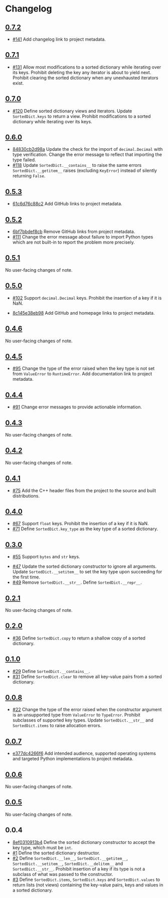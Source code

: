 # Changelog

## [0.7.2](https://github.com/tfpf/pysorteddict/compare/v0.7.1...v0.7.2)

<ul class="change-fix">
  <li><a href="https://github.com/tfpf/pysorteddict/pull/141">#141</a> Add changelog link to project metadata.</li>
</ul>

## [0.7.1](https://github.com/tfpf/pysorteddict/compare/v0.7.0...v0.7.1)

<ul class="change-fix">
  <li><a href="https://github.com/tfpf/pysorteddict/pull/131">#131</a> Allow most modifications to a sorted dictionary
  while iterating over its keys. Prohibit deleting the key any iterator is about to yield next. Prohibit clearing the
  sorted dictionary when any unexhausted iterators exist.</li>
</ul>

## [0.7.0](https://github.com/tfpf/pysorteddict/compare/v0.6.0...v0.7.0)

<ul class="change-new">
  <li><a href="https://github.com/tfpf/pysorteddict/pull/120">#120</a> Define sorted dictionary views and iterators.
  Update <code>SortedDict.keys</code> to return a view. Prohibit modifications to a sorted dictionary while iterating
  over its keys.</li>
</ul>

## [0.6.0](https://github.com/tfpf/pysorteddict/compare/v0.5.3...v0.6.0)

<ul class="change-break">
  <li><a href="https://github.com/tfpf/pysorteddict/commit/84830cb2d98afa28a1be188f42da5938080a5435">84830cb2d98a</a>
  Update the check for the import of <code>decimal.Decimal</code> with type verification. Change the error message to
  reflect that importing the type failed.</li>
  <li><a href="https://github.com/tfpf/pysorteddict/pull/118">#118</a> Update <code>SortedDict.__contains__</code> to
  raise the same errors <code>SortedDict.__getitem__</code> raises (excluding <code>KeyError</code>) instead of
  silently returning <code>False</code>.</li>
</ul>

## [0.5.3](https://github.com/tfpf/pysorteddict/compare/v0.5.2...v0.5.3)

<ul class="change-fix">
  <li><a href="https://github.com/tfpf/pysorteddict/commit/61c6d76c88c2849bed2c092afe2aeb7349bd33bf">61c6d76c88c2</a>
  Add GitHub links to project metadata.</li>
</ul>

## [0.5.2](https://github.com/tfpf/pysorteddict/compare/v0.5.1...v0.5.2)

<ul class="change-fix">
  <li><a href="https://github.com/tfpf/pysorteddict/commit/6bf7bbdef8cbc83d64d57e2eb50b2c3a5146a63b">6bf7bbdef8cb</a>
  Remove GitHub links from project metadata.</li>
  <li><a href="https://github.com/tfpf/pysorteddict/pull/111">#111</a> Change the error message about failure to import
  Python types which are not built-in to report the problem more precisely.</li>
</ul>

## [0.5.1](https://github.com/tfpf/pysorteddict/compare/v0.5.0...v0.5.1)

No user-facing changes of note.

## [0.5.0](https://github.com/tfpf/pysorteddict/compare/v0.4.6...v0.5.0)

<ul class="change-new">
  <li><a href="https://github.com/tfpf/pysorteddict/pull/102">#102</a> Support <code>decimal.Decimal</code> keys.
  Prohibit the insertion of a key if it is NaN.</li>
</ul>

<ul class="change-fix">
  <li><a href="https://github.com/tfpf/pysorteddict/commit/8c145e38eb98d623a640521ec996d49cc1af90fd">8c145e38eb98</a>
  Add GitHub and homepage links to project metadata.</li>
</ul>

## [0.4.6](https://github.com/tfpf/pysorteddict/compare/v0.4.5...v0.4.6)

No user-facing changes of note.

## [0.4.5](https://github.com/tfpf/pysorteddict/compare/v0.4.4...v0.4.5)

<ul class="change-fix">
  <li><a href="https://github.com/tfpf/pysorteddict/pull/95">#95</a> Change the type of the error raised when the key
  type is not set from <code>ValueError</code> to <code>RuntimeError</code>. Add documentation link to project
  metadata.</li>
</ul>

## [0.4.4](https://github.com/tfpf/pysorteddict/compare/v0.4.3...v0.4.4)

<ul class="change-fix">
  <li><a href="https://github.com/tfpf/pysorteddict/pull/91">#91</a> Change error messages to provide actionable
  information.</li>
</ul>

## [0.4.3](https://github.com/tfpf/pysorteddict/compare/v0.4.2...v0.4.3)

No user-facing changes of note.

## [0.4.2](https://github.com/tfpf/pysorteddict/compare/v0.4.1...v0.4.2)

No user-facing changes of note.

## [0.4.1](https://github.com/tfpf/pysorteddict/compare/v0.4.0...v0.4.1)

<ul class="change-fix">
  <li><a href="https://github.com/tfpf/pysorteddict/pull/75">#75</a> Add the C++ header files from the project to the
  source and built distributions.</li>
</ul>

## [0.4.0](https://github.com/tfpf/pysorteddict/compare/v0.3.0...v0.4.0)

<ul class="change-new">
  <li><a href="https://github.com/tfpf/pysorteddict/pull/67">#67</a> Support <code>float</code> keys. Prohibit the
  insertion of a key if it is NaN.</li>
  <li><a href="https://github.com/tfpf/pysorteddict/pull/71">#71</a> Define <code>SortedDict.key_type</code> as the key
  type of a sorted dictionary.</li>
</ul>

## [0.3.0](https://github.com/tfpf/pysorteddict/compare/v0.2.1...v0.3.0)

<ul class="change-new">
  <li><a href="https://github.com/tfpf/pysorteddict/pull/55">#55</a> Support <code>bytes</code> and <code>str</code>
  keys.
</ul>

<ul class="change-break">
  <li><a href="https://github.com/tfpf/pysorteddict/pull/47">#47</a> Update the sorted dictionary constructor to ignore
  all arguments. Update <code>SortedDict.__setitem__</code> to set the key type upon succeeding for the first
  time.</li>
  <li><a href="https://github.com/tfpf/pysorteddict/pull/49">#49</a> Remove <code>SortedDict.__str__</code>. Define
  <code>SortedDict.__repr__</code>.</li>
</ul>

## [0.2.1](https://github.com/tfpf/pysorteddict/compare/v0.2.0...v0.2.1)

No user-facing changes of note.

## [0.2.0](https://github.com/tfpf/pysorteddict/compare/v0.1.0...v0.2.0)

<ul class="change-new">
  <li><a href="https://github.com/tfpf/pysorteddict/pull/36">#36</a> Define <code>SortedDict.copy</code> to return a
  shallow copy of a sorted dictionary.</li>
</ul>

## [0.1.0](https://github.com/tfpf/pysorteddict/compare/v0.0.8...v0.1.0)

<ul class="change-new">
  <li><a href="https://github.com/tfpf/pysorteddict/pull/29">#29</a> Define <code>SortedDict.__contains__</code>.</li>
  <li><a href="https://github.com/tfpf/pysorteddict/pull/31">#31</a> Define <code>SortedDict.clear</code> to remove all
  key-value pairs from a sorted dictionary.</li>
</ul>

## [0.0.8](https://github.com/tfpf/pysorteddict/compare/v0.0.7...v0.0.8)

<ul class="change-fix">
  <li><a href="https://github.com/tfpf/pysorteddict/pull/22">#22</a> Change the type of the error raised when the
  constructor argument is an unsupported type from <code>ValueError</code> to <code>TypeError</code>. Prohibit
  subclasses of supported key types. Update <code>SortedDict.__str__</code> and <code>SortedDict.items</code> to raise
  allocation errors.</li>
</ul>

## [0.0.7](https://github.com/tfpf/pysorteddict/compare/v0.0.6...v0.0.7)

<ul class="change-fix">
  <li><a href="https://github.com/tfpf/pysorteddict/commit/e377dc4266f683daba99427e4955c3065d5f63a3">e377dc4266f6</a>
  Add intended audience, supported operating systems and targeted Python implementations to project metadata.</li>
</ul>

## [0.0.6](https://github.com/tfpf/pysorteddict/compare/v0.0.5...v0.0.6)

No user-facing changes of note.

## [0.0.5](https://github.com/tfpf/pysorteddict/compare/v0.0.4...v0.0.5)

No user-facing changes of note.

## 0.0.4

<ul class="change-new">
  <li><a href="https://github.com/tfpf/pysorteddict/commit/8ef0310913b47b1539b6524d0cf94424825c0a38">8ef0310913b4</a>
  Define the sorted dictionary constructor to accept the key type, which must be <code>int</code>.</li>
  <li><a href="https://github.com/tfpf/pysorteddict/pull/1">#1</a> Define the sorted dictionary destructor.</li>
  <li><a href="https://github.com/tfpf/pysorteddict/pull/2">#2</a> Define <code>SortedDict.__len__</code>,
  <code>SortedDict.__getitem__</code>, <code>SortedDict.__setitem__</code>, <code>SortedDict.__delitem__</code> and
  <code>SortedDict.__str__</code>. Prohibit insertion of a key if its type is not a subclass of what was passed to the
  constructor.</li>
  <li><a href="https://github.com/tfpf/pysorteddict/pull/3">#3</a> Define <code>SortedDict.items</code>,
  <code>SortedDict.keys</code> and <code>SortedDict.values</code> to return lists (not views) containing the key-value
  pairs, keys and values in a sorted dictionary.</li>
</ul>
